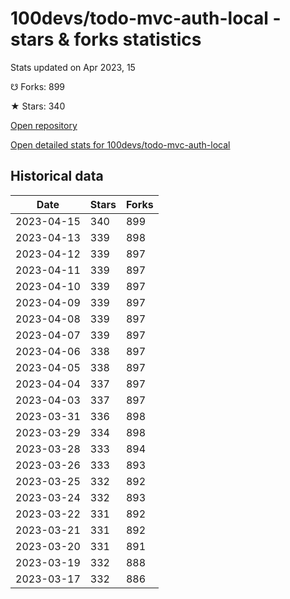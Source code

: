# 100devs/todo-mvc-auth-local - stars & forks statistics

Stats updated on Apr 2023, 15

☋ Forks: 899

★ Stars: 340

[Open repository](https://github.com/100devs/todo-mvc-auth-local)

[Open detailed stats for 100devs/todo-mvc-auth-local](https://reviewgithub.com/rep/100devs/todo-mvc-auth-local)

## Historical data
| Date | Stars | Forks |
|------|-------|-------|
| 2023-04-15 | 340 | 899 | 
| 2023-04-13 | 339 | 898 | 
| 2023-04-12 | 339 | 897 | 
| 2023-04-11 | 339 | 897 | 
| 2023-04-10 | 339 | 897 | 
| 2023-04-09 | 339 | 897 | 
| 2023-04-08 | 339 | 897 | 
| 2023-04-07 | 339 | 897 | 
| 2023-04-06 | 338 | 897 | 
| 2023-04-05 | 338 | 897 | 
| 2023-04-04 | 337 | 897 | 
| 2023-04-03 | 337 | 897 | 
| 2023-03-31 | 336 | 898 | 
| 2023-03-29 | 334 | 898 | 
| 2023-03-28 | 333 | 894 | 
| 2023-03-26 | 333 | 893 | 
| 2023-03-25 | 332 | 892 | 
| 2023-03-24 | 332 | 893 | 
| 2023-03-22 | 331 | 892 | 
| 2023-03-21 | 331 | 892 | 
| 2023-03-20 | 331 | 891 | 
| 2023-03-19 | 332 | 888 | 
| 2023-03-17 | 332 | 886 | 


